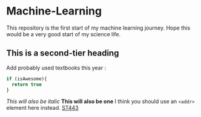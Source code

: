 # **Machine-Learning**
This repository is the first start of my machine learning journey.
Hope this would be a very good start of my science life.

## This is a second-tier heading
Add probably used textbooks this year :

```javascript
if (isAwesome){
  return true
}
```
_This will also be italic_
__This will also be one__
I think you should use an `<addr>` element here instead.
[ST443](https://moodle.lse.ac.uk/course/view.php?id=5055)
